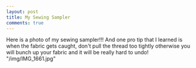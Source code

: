 ```yaml
---
layout: post 
title: My Sewing Sampler
comments: true
---
```

Here is a photo of my sewing sampler!!! And one pro tip that I learned is when the fabric gets caught, 
don't pull the thread too tightly otherwise you will bunch up your fabric and it will be really hard to undo!
"/img/IMG_1661.jpg"
